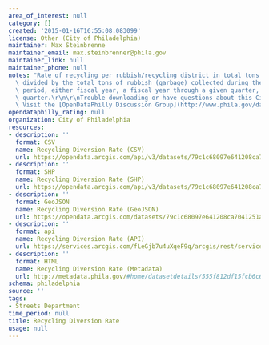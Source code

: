 ```yaml
---
area_of_interest: null
category: []
created: '2015-01-16T16:55:08.083099'
license: Other (City of Philadelphia)
maintainer: Max Steinbrenne
maintainer_email: max.steinbrenner@phila.gov
maintainer_link: null
maintainer_phone: null
notes: "Rate of recycling per rubbish/recycling district in total tons of recycling\
  \ divided by the total tons of rubbish (garbage) collected during the given time\
  \ period, either fiscal year, a fiscal year through a given quarter, or within one\
  \ quarter.\r\n\r\nTrouble downloading or have questions about this City dataset?\
  \ Visit the [OpenDataPhilly Discussion Group](http://www.phila.gov/data/discuss/)"
opendataphilly_rating: null
organization: City of Philadelphia
resources:
- description: ''
  format: CSV
  name: Recycling Diversion Rate (CSV)
  url: https://opendata.arcgis.com/api/v3/datasets/79c1c68097e641208ca7041251a87067_0/downloads/data?format=csv&spatialRefId=4326
- description: ''
  format: SHP
  name: Recycling Diversion Rate (SHP)
  url: https://opendata.arcgis.com/api/v3/datasets/79c1c68097e641208ca7041251a87067_0/downloads/data?format=shp&spatialRefId=4326
- description: ''
  format: GeoJSON
  name: Recycling Diversion Rate (GeoJSON)
  url: https://opendata.arcgis.com/datasets/79c1c68097e641208ca7041251a87067_0.geojson
- description: ''
  format: api
  name: Recycling Diversion Rate (API)
  url: https://services.arcgis.com/fLeGjb7u4uXqeF9q/arcgis/rest/services/Recycling_Diversion_Rate/FeatureServer/0/query?outFields=*&where=1%3D1
- description: ''
  format: HTML
  name: Recycling Diversion Rate (Metadata)
  url: http://metadata.phila.gov/#home/datasetdetails/555f812df15fcb6c6ed44119/representationdetails/55438ab39b989a05172d0d53/
schema: philadelphia
source: ''
tags:
- Streets Department
time_period: null
title: Recycling Diversion Rate
usage: null
---
```

